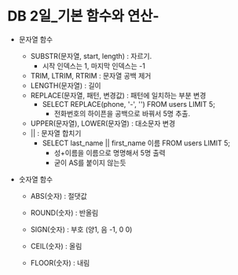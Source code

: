 # DB 2일_기본 함수와 연산-

- 문자열 함수
  - SUBSTR(문자열, start, length) : 자르기.
    - 시작 인덱스는 1, 마지막 인덱스는 -1
  - TRIM, LTRIM, RTRIM : 문자열 공백 제거
  - LENGTH(문자열) : 길이
  - REPLACE(문자열, 패턴, 변경값) : 패턴에 일치하는 부분 변경
    - SELECT REPLACE(phone, '-', '') FROM users LIMIT 5;
      - 전화번호의 하이픈을 공백으로 바꿔서 5명 추출.
  - UPPER(문자열), LOWER(문자열) : 대소문자 변경
  - || : 문자열 합치기
    - SELECT last_name || first_name 이름 FROM users  LIMIT 5;
      - 성+이름을 이름으로 명명해서 5명 출력
      - 굳이 AS를 붙이지 않는듯





- 숫자열 함수

  - ABS(숫자) : 절댓값

  - ROUND(숫자) : 반올림

  - SIGN(숫자) : 부호 (양1, 음 -1, 0 0)

  - CEIL(숫자) : 올림

  - FLOOR(숫자) : 내림

    